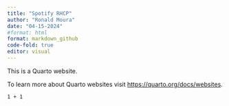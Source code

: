 ```yaml
---
title: "Spotify RHCP"
author: "Ronald Moura"
date: "04-15-2024"
#format: html
format: markdown_github
code-fold: true
editor: visual
---
```


This is a Quarto website.

To learn more about Quarto websites visit <https://quarto.org/docs/websites>.

```{r}
1 + 1
```
